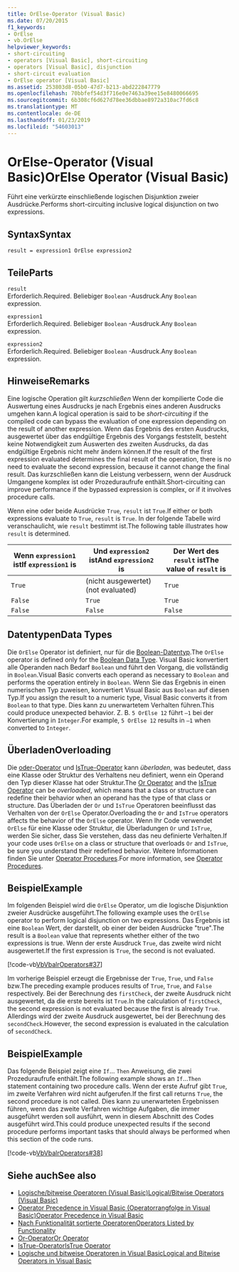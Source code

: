 ```yaml
---
title: OrElse-Operator (Visual Basic)
ms.date: 07/20/2015
f1_keywords:
- OrElse
- vb.OrElse
helpviewer_keywords:
- short-circuiting
- operators [Visual Basic], short-circuiting
- operators [Visual Basic], disjunction
- short-circuit evaluation
- OrElse operator [Visual Basic]
ms.assetid: 253803d8-05b0-47d7-b213-abd222847779
ms.openlocfilehash: 70bbfef54d3f716e0e7463a39ee15e8480066695
ms.sourcegitcommit: 6b308cf6d627d78ee36dbbae8972a310ac7fd6c8
ms.translationtype: MT
ms.contentlocale: de-DE
ms.lasthandoff: 01/23/2019
ms.locfileid: "54603013"
---
```

# <a name="orelse-operator-visual-basic"></a><span data-ttu-id="9c7ca-102">OrElse-Operator (Visual Basic)</span><span class="sxs-lookup"><span data-stu-id="9c7ca-102">OrElse Operator (Visual Basic)</span></span>
<span data-ttu-id="9c7ca-103">Führt eine verkürzte einschließende logischen Disjunktion zweier Ausdrücke.</span><span class="sxs-lookup"><span data-stu-id="9c7ca-103">Performs short-circuiting inclusive logical disjunction on two expressions.</span></span>  
  
## <a name="syntax"></a><span data-ttu-id="9c7ca-104">Syntax</span><span class="sxs-lookup"><span data-stu-id="9c7ca-104">Syntax</span></span>  
  
```  
result = expression1 OrElse expression2  
```  
  
## <a name="parts"></a><span data-ttu-id="9c7ca-105">Teile</span><span class="sxs-lookup"><span data-stu-id="9c7ca-105">Parts</span></span>  
 `result`  
 <span data-ttu-id="9c7ca-106">Erforderlich.</span><span class="sxs-lookup"><span data-stu-id="9c7ca-106">Required.</span></span> <span data-ttu-id="9c7ca-107">Beliebiger `Boolean` -Ausdruck.</span><span class="sxs-lookup"><span data-stu-id="9c7ca-107">Any `Boolean` expression.</span></span>  
  
 `expression1`  
 <span data-ttu-id="9c7ca-108">Erforderlich.</span><span class="sxs-lookup"><span data-stu-id="9c7ca-108">Required.</span></span> <span data-ttu-id="9c7ca-109">Beliebiger `Boolean` -Ausdruck.</span><span class="sxs-lookup"><span data-stu-id="9c7ca-109">Any `Boolean` expression.</span></span>  
  
 `expression2`  
 <span data-ttu-id="9c7ca-110">Erforderlich.</span><span class="sxs-lookup"><span data-stu-id="9c7ca-110">Required.</span></span> <span data-ttu-id="9c7ca-111">Beliebiger `Boolean` -Ausdruck.</span><span class="sxs-lookup"><span data-stu-id="9c7ca-111">Any `Boolean` expression.</span></span>  
  
## <a name="remarks"></a><span data-ttu-id="9c7ca-112">Hinweise</span><span class="sxs-lookup"><span data-stu-id="9c7ca-112">Remarks</span></span>  
 <span data-ttu-id="9c7ca-113">Eine logische Operation gilt *kurzschließen* Wenn der kompilierte Code die Auswertung eines Ausdrucks je nach Ergebnis eines anderen Ausdrucks umgehen kann.</span><span class="sxs-lookup"><span data-stu-id="9c7ca-113">A logical operation is said to be *short-circuiting* if the compiled code can bypass the evaluation of one expression depending on the result of another expression.</span></span> <span data-ttu-id="9c7ca-114">Wenn das Ergebnis des ersten Ausdrucks, ausgewertet über das endgültige Ergebnis des Vorgangs feststellt, besteht keine Notwendigkeit zum Auswerten des zweiten Ausdrucks, da das endgültige Ergebnis nicht mehr ändern können.</span><span class="sxs-lookup"><span data-stu-id="9c7ca-114">If the result of the first expression evaluated determines the final result of the operation, there is no need to evaluate the second expression, because it cannot change the final result.</span></span> <span data-ttu-id="9c7ca-115">Das kurzschließen kann die Leistung verbessern, wenn der Ausdruck Umgangene komplex ist oder Prozeduraufrufe enthält.</span><span class="sxs-lookup"><span data-stu-id="9c7ca-115">Short-circuiting can improve performance if the bypassed expression is complex, or if it involves procedure calls.</span></span>  
  
 <span data-ttu-id="9c7ca-116">Wenn eine oder beide Ausdrücke `True`, `result` ist `True`.</span><span class="sxs-lookup"><span data-stu-id="9c7ca-116">If either or both expressions evaluate to `True`, `result` is `True`.</span></span> <span data-ttu-id="9c7ca-117">In der folgende Tabelle wird veranschaulicht, wie `result` bestimmt ist.</span><span class="sxs-lookup"><span data-stu-id="9c7ca-117">The following table illustrates how `result` is determined.</span></span>  
  
|<span data-ttu-id="9c7ca-118">Wenn `expression1` ist</span><span class="sxs-lookup"><span data-stu-id="9c7ca-118">If `expression1` is</span></span>|<span data-ttu-id="9c7ca-119">Und `expression2` ist</span><span class="sxs-lookup"><span data-stu-id="9c7ca-119">And `expression2` is</span></span>|<span data-ttu-id="9c7ca-120">Der Wert des `result` ist</span><span class="sxs-lookup"><span data-stu-id="9c7ca-120">The value of `result` is</span></span>|  
|-------------------------|--------------------------|------------------------------|  
|`True`|<span data-ttu-id="9c7ca-121">(nicht ausgewertet)</span><span class="sxs-lookup"><span data-stu-id="9c7ca-121">(not evaluated)</span></span>|`True`|  
|`False`|`True`|`True`|  
|`False`|`False`|`False`|  
  
## <a name="data-types"></a><span data-ttu-id="9c7ca-122">Datentypen</span><span class="sxs-lookup"><span data-stu-id="9c7ca-122">Data Types</span></span>  
 <span data-ttu-id="9c7ca-123">Die `OrElse` Operator ist definiert, nur für die [Boolean-Datentyp](../../../visual-basic/language-reference/data-types/boolean-data-type.md).</span><span class="sxs-lookup"><span data-stu-id="9c7ca-123">The `OrElse` operator is defined only for the [Boolean Data Type](../../../visual-basic/language-reference/data-types/boolean-data-type.md).</span></span> <span data-ttu-id="9c7ca-124">Visual Basic konvertiert alle Operanden nach Bedarf `Boolean` und führt den Vorgang, die vollständig in `Boolean`.</span><span class="sxs-lookup"><span data-stu-id="9c7ca-124">Visual Basic converts each operand as necessary to `Boolean` and performs the operation entirely in `Boolean`.</span></span> <span data-ttu-id="9c7ca-125">Wenn Sie das Ergebnis in einen numerischen Typ zuweisen, konvertiert Visual Basic aus `Boolean` auf diesen Typ.</span><span class="sxs-lookup"><span data-stu-id="9c7ca-125">If you assign the result to a numeric type, Visual Basic converts it from `Boolean` to that type.</span></span> <span data-ttu-id="9c7ca-126">Dies kann zu unerwartetem Verhalten führen.</span><span class="sxs-lookup"><span data-stu-id="9c7ca-126">This could produce unexpected behavior.</span></span> <span data-ttu-id="9c7ca-127">Z. B. `5 OrElse 12` führt `–1` bei der Konvertierung in `Integer`.</span><span class="sxs-lookup"><span data-stu-id="9c7ca-127">For example, `5 OrElse 12` results in `–1` when converted to `Integer`.</span></span>  
  
## <a name="overloading"></a><span data-ttu-id="9c7ca-128">Überladen</span><span class="sxs-lookup"><span data-stu-id="9c7ca-128">Overloading</span></span>  
 <span data-ttu-id="9c7ca-129">Die [oder-Operator](../../../visual-basic/language-reference/operators/or-operator.md) und [IsTrue-Operator](../../../visual-basic/language-reference/operators/istrue-operator.md) kann *überladen*, was bedeutet, dass eine Klasse oder Struktur des Verhaltens neu definiert, wenn ein Operand den Typ dieser Klasse hat oder Struktur.</span><span class="sxs-lookup"><span data-stu-id="9c7ca-129">The [Or Operator](../../../visual-basic/language-reference/operators/or-operator.md) and the [IsTrue Operator](../../../visual-basic/language-reference/operators/istrue-operator.md) can be *overloaded*, which means that a class or structure can redefine their behavior when an operand has the type of that class or structure.</span></span> <span data-ttu-id="9c7ca-130">Das Überladen der `Or` und `IsTrue` Operatoren beeinflusst das Verhalten von der `OrElse` Operator.</span><span class="sxs-lookup"><span data-stu-id="9c7ca-130">Overloading the `Or` and `IsTrue` operators affects the behavior of the `OrElse` operator.</span></span> <span data-ttu-id="9c7ca-131">Wenn Ihr Code verwendet `OrElse` für eine Klasse oder Struktur, die Überladungen `Or` und `IsTrue`, werden Sie sicher, dass Sie verstehen, dass das neu definierte Verhalten.</span><span class="sxs-lookup"><span data-stu-id="9c7ca-131">If your code uses `OrElse` on a class or structure that overloads `Or` and `IsTrue`, be sure you understand their redefined behavior.</span></span> <span data-ttu-id="9c7ca-132">Weitere Informationen finden Sie unter [Operator Procedures](../../../visual-basic/programming-guide/language-features/procedures/operator-procedures.md).</span><span class="sxs-lookup"><span data-stu-id="9c7ca-132">For more information, see [Operator Procedures](../../../visual-basic/programming-guide/language-features/procedures/operator-procedures.md).</span></span>  
  
## <a name="example"></a><span data-ttu-id="9c7ca-133">Beispiel</span><span class="sxs-lookup"><span data-stu-id="9c7ca-133">Example</span></span>  
 <span data-ttu-id="9c7ca-134">Im folgenden Beispiel wird die `OrElse` Operator, um die logische Disjunktion zweier Ausdrücke ausgeführt.</span><span class="sxs-lookup"><span data-stu-id="9c7ca-134">The following example uses the `OrElse` operator to perform logical disjunction on two expressions.</span></span> <span data-ttu-id="9c7ca-135">Das Ergebnis ist eine `Boolean` Wert, der darstellt, ob einer der beiden Ausdrücke "true".</span><span class="sxs-lookup"><span data-stu-id="9c7ca-135">The result is a `Boolean` value that represents whether either of the two expressions is true.</span></span> <span data-ttu-id="9c7ca-136">Wenn der erste Ausdruck `True`, das zweite wird nicht ausgewertet.</span><span class="sxs-lookup"><span data-stu-id="9c7ca-136">If the first expression is `True`, the second is not evaluated.</span></span>  
  
 [!code-vb[VbVbalrOperators#37](../../../visual-basic/language-reference/operators/codesnippet/VisualBasic/orelse-operator_1.vb)]  
  
 <span data-ttu-id="9c7ca-137">Im vorherige Beispiel erzeugt die Ergebnisse der `True`, `True`, und `False` bzw.</span><span class="sxs-lookup"><span data-stu-id="9c7ca-137">The preceding example produces results of `True`, `True`, and `False` respectively.</span></span> <span data-ttu-id="9c7ca-138">Bei der Berechnung des `firstCheck`, der zweite Ausdruck nicht ausgewertet, da die erste bereits ist `True`.</span><span class="sxs-lookup"><span data-stu-id="9c7ca-138">In the calculation of `firstCheck`, the second expression is not evaluated because the first is already `True`.</span></span> <span data-ttu-id="9c7ca-139">Allerdings wird der zweite Ausdruck ausgewertet, bei der Berechnung des `secondCheck`.</span><span class="sxs-lookup"><span data-stu-id="9c7ca-139">However, the second expression is evaluated in the calculation of `secondCheck`.</span></span>  
  
## <a name="example"></a><span data-ttu-id="9c7ca-140">Beispiel</span><span class="sxs-lookup"><span data-stu-id="9c7ca-140">Example</span></span>  
 <span data-ttu-id="9c7ca-141">Das folgende Beispiel zeigt eine `If`... `Then` Anweisung, die zwei Prozeduraufrufe enthält.</span><span class="sxs-lookup"><span data-stu-id="9c7ca-141">The following example shows an `If`...`Then` statement containing two procedure calls.</span></span> <span data-ttu-id="9c7ca-142">Wenn der erste Aufruf gibt `True`, im zweite Verfahren wird nicht aufgerufen.</span><span class="sxs-lookup"><span data-stu-id="9c7ca-142">If the first call returns `True`, the second procedure is not called.</span></span> <span data-ttu-id="9c7ca-143">Dies kann zu unerwarteten Ergebnissen führen, wenn das zweite Verfahren wichtige Aufgaben, die immer ausgeführt werden soll ausführt, wenn in diesem Abschnitt des Codes ausgeführt wird.</span><span class="sxs-lookup"><span data-stu-id="9c7ca-143">This could produce unexpected results if the second procedure performs important tasks that should always be performed when this section of the code runs.</span></span>  
  
 [!code-vb[VbVbalrOperators#38](../../../visual-basic/language-reference/operators/codesnippet/VisualBasic/orelse-operator_2.vb)]  
  
## <a name="see-also"></a><span data-ttu-id="9c7ca-144">Siehe auch</span><span class="sxs-lookup"><span data-stu-id="9c7ca-144">See also</span></span>
- [<span data-ttu-id="9c7ca-145">Logische/bitweise Operatoren (Visual Basic)</span><span class="sxs-lookup"><span data-stu-id="9c7ca-145">Logical/Bitwise Operators (Visual Basic)</span></span>](../../../visual-basic/language-reference/operators/logical-bitwise-operators.md)
- [<span data-ttu-id="9c7ca-146">Operator Precedence in Visual Basic (Operatorrangfolge in Visual Basic)</span><span class="sxs-lookup"><span data-stu-id="9c7ca-146">Operator Precedence in Visual Basic</span></span>](../../../visual-basic/language-reference/operators/operator-precedence.md)
- [<span data-ttu-id="9c7ca-147">Nach Funktionalität sortierte Operatoren</span><span class="sxs-lookup"><span data-stu-id="9c7ca-147">Operators Listed by Functionality</span></span>](../../../visual-basic/language-reference/operators/operators-listed-by-functionality.md)
- [<span data-ttu-id="9c7ca-148">Or-Operator</span><span class="sxs-lookup"><span data-stu-id="9c7ca-148">Or Operator</span></span>](../../../visual-basic/language-reference/operators/or-operator.md)
- [<span data-ttu-id="9c7ca-149">IsTrue-Operator</span><span class="sxs-lookup"><span data-stu-id="9c7ca-149">IsTrue Operator</span></span>](../../../visual-basic/language-reference/operators/istrue-operator.md)
- [<span data-ttu-id="9c7ca-150">Logische und bitweise Operatoren in Visual Basic</span><span class="sxs-lookup"><span data-stu-id="9c7ca-150">Logical and Bitwise Operators in Visual Basic</span></span>](../../../visual-basic/programming-guide/language-features/operators-and-expressions/logical-and-bitwise-operators.md)
